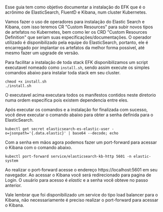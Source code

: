 Esse guia tem como objetivo documentar a instalação do EFK que é o acrônimo de ElasticSearch, FluentD e Kibana, num cluster Kubernetes.

Vamos fazer o uso de operadores para instalação do Elastic Search e Kibana, com isso teremos CR "Custom Resources" para subir novos tipos de artefatos no Kubernetes, bem como ler os CRD "Custom Resources Definition" que seriam suas especificações/documentações. O operador utilizado é disponibilizado pela equipe do ElasticSearch, portanto, ele é encarregado por implantar os artefatos da melhor forma possivel, até mesmo fazer um upgrade de versão.  

Para facilitar a instalação de toda stack EFK disponibilizamos um script executavel nomeado como ```install.sh```, sendo assim execute os simples comandos abaixo para instalar toda stack em seu cluster.

```shell
chmod +x install.sh
./install.sh
```

O executavel acima executara todos os manifestos contidos neste diretorio numa ordem especifica pois existem dependencia entre eles.

Após executar os comandos e a instalação for finalizada com sucesso, você deve executar o comando abaixo para obter a senha definida para o ElasticSearch.

```shell
kubectl get secret elasticsearch-es-elastic-user -o=jsonpath='{.data.elastic}' | base64 --decode; echo
```

Com a senha em mãos agora podemos fazer um port-forward para acessar o Kibana com o comando abaixo.

```shell
kubectl port-forward service/elasticsearch-kb-http 5601 -n elastic-system
```

Ao realizar o port-forward acesse o endereço https://localhost:5601 em seu navegador. Ao acessar o Kibana você será redirecionado para pagina de Login. O usuário para acesso é *elastic* e a senha você obteve no passo anterior.

Vale lembrar que foi disponibilizado um service do tipo load balancer para o Kibana, não necessariamente é preciso realizar o port-forward para acessar o Kibana.